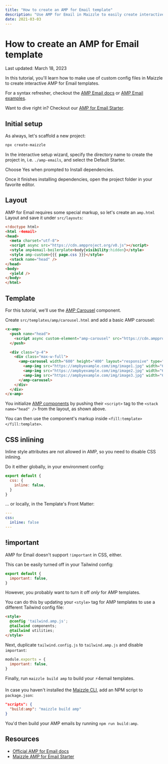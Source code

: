 ```yaml
---
title: "How to create an AMP for Email template"
description: "Use AMP for Email in Maizzle to easily create interactive HTML emails with realtime information and in-line actions."
date: 2021-03-03
---
```


# How to create an AMP for Email template

<p class="text-sm">Last updated: March 18, 2023</p>

In this tutorial, you'll learn how to make use of custom config files in Maizzle to create interactive AMP for Email templates.

For a syntax refresher, checkout the [AMP Email docs](https://amp.dev/documentation/guides-and-tutorials/start/create_email/?format=email) or [AMP Email examples](https://amp.dev/documentation/examples/?format=email).

Want to dive right in? Checkout our [AMP for Email Starter](https://github.com/maizzle/starter-amp4email).

## Initial setup

As always, let's scaffold a new project:

```sh
npx create-maizzle
```

In the interactive setup wizard, specify the directory name to create the project in, i.e. `./amp-emails`, and select the Default Starter.

Choose Yes when prompted to Install dependencies.

Once it finishes installing dependencies, open the project folder in your favorite editor.

## Layout

AMP for Email requires some special markup, so let's create an `amp.html` Layout and save it under `src/layouts`:

```html [src/layouts/amp.html]
<!doctype html>
<html ⚡4email>
<head>
  <meta charset="utf-8">
  <script async src="https://cdn.ampproject.org/v0.js"></script>
  <style amp4email-boilerplate>body{visibility:hidden}</style>
  <style amp-custom>{{{ page.css }}}</style>
  <stack name="head" />
</head>
<body>
  <yield />
</body>
</html>
```

## Template

For this tutorial, we'll use the [AMP Carousel](https://amp.dev/documentation/components/amp-carousel/?format=email) component.

Create `src/templates/amp/carousel.html` and add a basic AMP carousel:

```html [src/templates/amp/carousel.html]
<x-amp>
  <push name="head">
    <script async custom-element="amp-carousel" src="https://cdn.ampproject.org/v0/amp-carousel-0.2.js"></script>
  </push>

  <div class="p-4">
    <div class="max-w-full">
      <amp-carousel width="600" height="400" layout="responsive" type="slides">
        <amp-img src="https://ampbyexample.com/img/image1.jpg" width="600" height="400" alt="a sample image" />
        <amp-img src="https://ampbyexample.com/img/image2.jpg" width="600" height="400" alt="another sample image" />
        <amp-img src="https://ampbyexample.com/img/image3.jpg" width="600" height="400" alt="and another sample image" />
      </amp-carousel>
    </div>
  </div>
</x-amp>
```

You initialize [AMP components](https://amp.dev/documentation/guides-and-tutorials/learn/email-spec/amp-email-components/?format=email) by pushing their `<script>` tag to the `<stack name="head" />` from the layout, as shown above.

You can then use the component's markup inside `<fill:template></fill:template>`.

## CSS inlining

Inline style attributes are not allowed in AMP, so you need to disable CSS inlining.

Do it either globally, in your environment config:

```js [config.js]
export default {
  css: {
    inline: false,
  }
}
```

... or locally, in the Template's Front Matter:

```yaml [src/templates/amp/carousel.html]
---
css:
  inline: false
---
```

## !important

AMP for Email doesn't support `!important` in CSS, either.

This can be easily turned off in your Tailwind config:

```js [tailwind.config.js]
export default {
  important: false,
}
```

However, you probably want to turn it off _only_ for AMP templates.

You can do this by updating your `<style>` tag for AMP templates to use a different Tailwind config file:

```html [src/layouts/amp.html]
<style>
  @config 'tailwind.amp.js';
  @tailwind components;
  @tailwind utilities;
</style>
```

Next, duplicate `tailwind.config.js` to `tailwind.amp.js` and disable `important`:

```js [tailwind.amp.js]
module.exports = {
  important: false,
}
```

Finally, run `maizzle build amp` to build your ⚡4email templates.

In case you haven't installed the [Maizzle CLI](/docs/cli), add an NPM script to `package.json`:

```json [package.json]
"scripts": {
  "build:amp": "maizzle build amp"
}
```

You'd then build your AMP emails by running `npm run build:amp`.


## Resources

- [Official AMP for Email docs](https://amp.dev/documentation/guides-and-tutorials/start/create_email/?format=email)
- [Maizzle AMP for Email Starter](https://github.com/maizzle/starter-amp4email)
